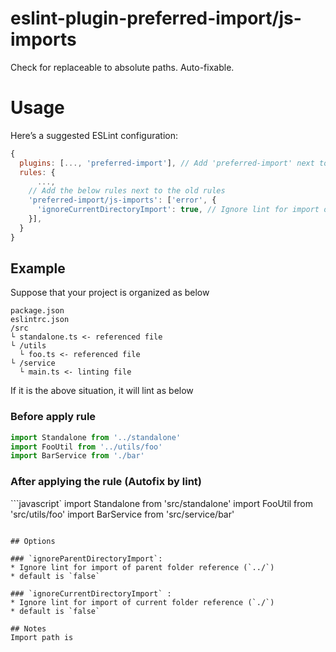 # eslint-plugin-preferred-import/js-imports
Check for replaceable to absolute paths. Auto-fixable.

# Usage
Here’s a suggested ESLint configuration:
```javascript
{
  plugins: [..., 'preferred-import'], // Add 'preferred-import' next to old plugins
  rules: {
	  ...,
    // Add the below rules next to the old rules
    'preferred-import/js-imports': ['error', {
      'ignoreCurrentDirectoryImport': true, // Ignore lint for import of current folder reference (./), default is false
    }],
  }
}
```

## Example
Suppose that your project is organized as below
```
package.json
eslintrc.json
/src
└ standalone.ts <- referenced file
└ /utils
  └ foo.ts <- referenced file
└ /service
  └ main.ts <- linting file
```

If it is the above situation, it will lint as below

### Before apply rule
```javascript
import Standalone from '../standalone'
import FooUtil from '../utils/foo'
import BarService from './bar'
```

### After applying the rule (Autofix by lint)
```javascript`
import Standalone from 'src/standalone'
import FooUtil from 'src/utils/foo'
import BarService from 'src/service/bar'
```

## Options

### `ignoreParentDirectoryImport`: 
* Ignore lint for import of parent folder reference (`../`)
* default is `false`

### `ignoreCurrentDirectoryImport` : 
* Ignore lint for import of current folder reference (`./`)
* default is `false`

## Notes
Import path is 